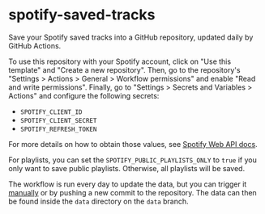 # spotify-saved-tracks

Save your Spotify saved tracks into a GitHub repository, updated daily by GitHub
Actions.

To use this repository with your Spotify account, click on "Use this template"
and "Create a new repository". Then, go to the repository's "Settings >
Actions > General > Workflow permissions" and enable "Read and write
permissions". Finally, go to "Settings > Secrets and Variables > Actions" and
configure the following secrets:

- `SPOTIFY_CLIENT_ID`
- `SPOTIFY_CLIENT_SECRET`
- `SPOTIFY_REFRESH_TOKEN`

For more details on how to obtain those values, see
[Spotify Web API docs][spotify-api].

For playlists, you can set the `SPOTIFY_PUBLIC_PLAYLISTS_ONLY` to `true` if you
only want to save public playlists. Otherwise, all playlists will be saved.

The workflow is run every day to update the data, but you can trigger it
[manually][manual-workflow] or by pushing a new commit to the repository. The
data can then be found inside the `data` directory on the `data` branch.

[spotify-api]: https://developer.spotify.com/documentation/web-api/
[manual-workflow]: https://docs.github.com/en/actions/managing-workflow-runs/manually-running-a-workflow
